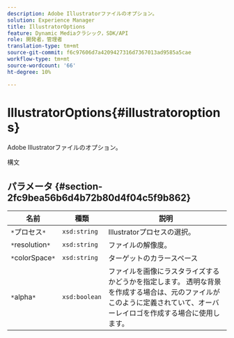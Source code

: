 ```yaml
---
description: Adobe Illustratorファイルのオプション。
solution: Experience Manager
title: IllustratorOptions
feature: Dynamic Mediaクラシック，SDK/API
role: 開発者，管理者
translation-type: tm+mt
source-git-commit: f6c97606d7a4209427316d7367013ad9585a5cae
workflow-type: tm+mt
source-wordcount: '66'
ht-degree: 10%

---
```



# IllustratorOptions{#illustratoroptions}

Adobe Illustratorファイルのオプション。

構文

## パラメータ {#section-2fc9bea56b6d4b72b80d4f04c5f9b862}

| 名前 | 種類 | 説明 |
|---|---|---|
| `*`プロセス`*` | `xsd:string` | Illustratorプロセスの選択。 |
| `*`resolution`*` | `xsd:string` | ファイルの解像度。 |
| `*`colorSpace`*` | `xsd:string` | ターゲットのカラースペース |
| `*`alpha`*` | `xsd:boolean` | ファイルを画像にラスタライズするかどうかを指定します。 透明な背景を作成する場合は、元のファイルがこのように定義されていて、オーバーレイロゴを作成する場合に使用します。 |

